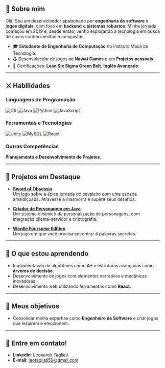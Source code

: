 ## 🌟 **Sobre mim**  
Olá! Sou um desenvolvedor apaixonado por **engenharia de software** e **jogos digitais**, com foco em **backend** e **sistemas robustos**. Minha jornada começou em 2019 e, desde então, venho explorando a tecnologia em busca de novos conhecimentos e conquistas.

- 🎓 **Estudante de Engenharia de Computação** no Instituto Mauá de Tecnologia.  
- 🕹️ Desenvolvedor de jogos na **Nawat Games** e em **Projetos pessoais**.  
- 📜 Certificações: **Lean Six Sigma Green Belt**, **Inglês Avançado**.

---

## ⚔️ **Habilidades**  
### Linguagens de Programação  
![C#](https://img.shields.io/badge/-C%23-blue) ![Java](https://img.shields.io/badge/-Java-orange) ![Python](https://img.shields.io/badge/-Python-green) ![JavaScript](https://img.shields.io/badge/-JavaScript-yellow)

### Ferramentas e Tecnologias  
![Unity](https://img.shields.io/badge/-Unity-purple) ![MySQL](https://img.shields.io/badge/-MySQL-blue) ![React](https://img.shields.io/badge/React-red) 

### Outras Competências  
**Planejamento e Desenvolvimento de Projetos**.

---

## 🏰 **Projetos em Destaque**  
- **[Sword of Obsessia](https://pluma-studio.itch.io/sword-of-obsessia)**  
  Um jogo sobre a épica jornada do cavaleiro com uma espada amaldiçoada. Atravesse a masmorra e supere seus desafios.
  
- **[Criador de Personagem em Java](https://github.com/leotagliati/Medieval-Character-Creator)**  
  Um sistema dinâmico de personalização de personagens, com integração cliente-servidor e criptografia.  

- **[Wordle Foursome Edition](https://github.com/leotagliati/WordleGame)**  
  Um jogo em que você precisa encontrar 4 palavras secretas.

---

## 📖 **O que estou aprendendo**  
- Implementação de algoritmos como **A\*** e estruturas avançadas como **árvores de decisão**.  
- Desenvolvimento de jogos com elementos narrativos e mecânicas inovadoras.
- Desenvolvimento web utilizando ferramentas como **React**.

---

## 🎯 **Meus objetivos**  
- Consolidar minha expertise como **Engenheiro de Software** e criar jogos que inspirem e emocionem.

---

## 🏹 **Entre em contato!**  
- **LinkedIn**: [Leonardo Tagliati](https://www.linkedin.com/in/leotagliati/)  
- **E-mail**: leotagliati56@gmail.com  



